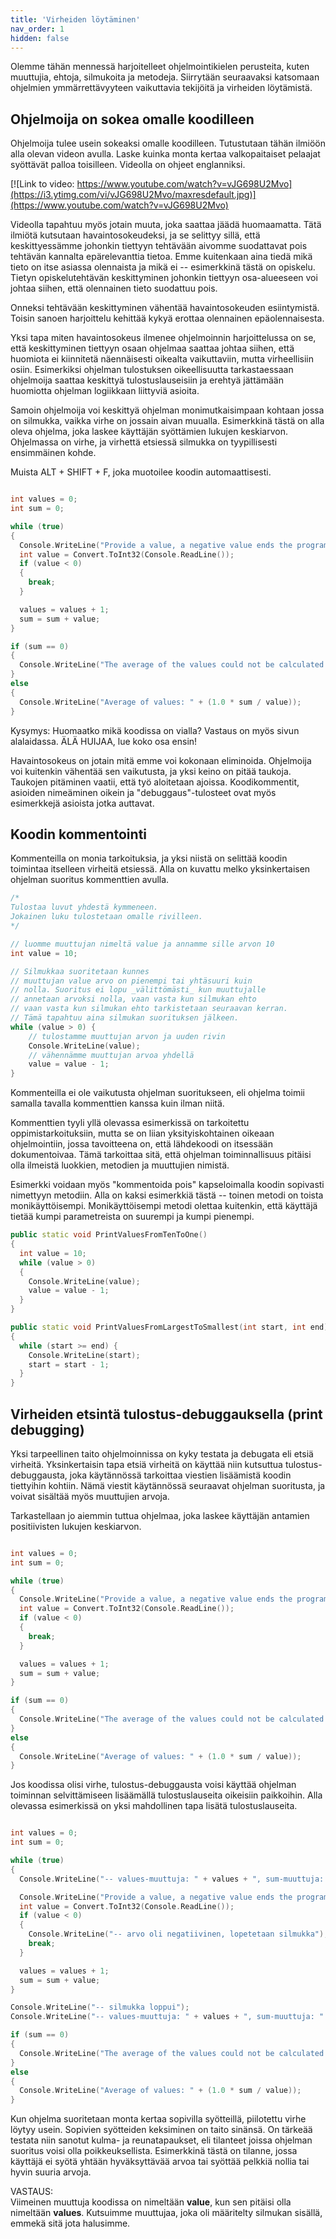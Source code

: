 ```yaml
---
title: 'Virheiden löytäminen'
nav_order: 1
hidden: false
---
```


Olemme tähän mennessä harjoitelleet ohjelmointikielen perusteita, kuten muuttujia, ehtoja, silmukoita ja metodeja. Siirrytään seuraavaksi katsomaan ohjelmien ymmärrettävyyteen vaikuttavia tekijöitä ja virheiden löytämistä.

## Ohjelmoija on sokea omalle koodilleen

Ohjelmoija tulee usein sokeaksi omalle koodilleen. Tutustutaan tähän ilmiöön alla olevan videon avulla. Laske kuinka monta kertaa valkopaitaiset pelaajat syöttävät palloa toisilleen. Videolla on ohjeet englanniksi.

[![Link to video: https://www.youtube.com/watch?v=vJG698U2Mvo](https://i3.ytimg.com/vi/vJG698U2Mvo/maxresdefault.jpg)](https://www.youtube.com/watch?v=vJG698U2Mvo)

Videolla tapahtuu myös jotain muuta, joka saattaa jäädä huomaamatta. Tätä ilmiötä kutsutaan havaintosokeudeksi, ja se selittyy sillä, että keskittyessämme johonkin tiettyyn tehtävään aivomme suodattavat pois tehtävän kannalta epärelevanttia tietoa. Emme kuitenkaan aina tiedä mikä tieto on itse asiassa olennaista ja mikä ei -- esimerkkinä tästä on opiskelu. Tietyn opiskelutehtävän keskittyminen johonkin tiettyyn osa-alueeseen voi johtaa siihen, että olennainen tieto suodattuu pois.

Onneksi tehtävään keskittyminen vähentää havaintosokeuden esiintymistä. Toisin sanoen harjoittelu kehittää kykyä erottaa olennainen epäolennaisesta.

Yksi tapa miten havaintosokeus ilmenee ohjelmoinnin harjoittelussa on se, että keskittyminen tiettyyn osaan ohjelmaa saattaa johtaa siihen, että huomiota ei kiinnitetä näennäisesti oikealta vaikuttaviin, mutta virheellisiin osiin. Esimerkiksi ohjelman tulostuksen oikeellisuutta tarkastaessaan ohjelmoija saattaa keskittyä tulostuslauseisiin ja erehtyä jättämään huomiotta ohjelman logiikkaan liittyviä asioita.

Samoin ohjelmoija voi keskittyä ohjelman monimutkaisimpaan kohtaan jossa on silmukka, vaikka virhe on jossain aivan muualla. Esimerkkinä tästä on alla oleva ohjelma, joka laskee käyttäjän syöttämien lukujen keskiarvon. Ohjelmassa on virhe, ja virhettä etsiessä silmukka on tyypillisesti ensimmäinen kohde. 

<Note>Muista ALT + SHIFT + F, joka muotoilee koodin automaattisesti.</Note>

```cpp

int values = 0;
int sum = 0;

while (true)
{
  Console.WriteLine("Provide a value, a negative value ends the program");
  int value = Convert.ToInt32(Console.ReadLine());
  if (value < 0)
  {
    break;
  }

  values = values + 1;
  sum = sum + value;
}

if (sum == 0)
{
  Console.WriteLine("The average of the values could not be calculated.");
}
else
{
  Console.WriteLine("Average of values: " + (1.0 * sum / value));
}
```

Kysymys: Huomaatko mikä koodissa on vialla? Vastaus on myös sivun alalaidassa. ÄLÄ HUIJAA, lue koko osa ensin!

Havaintosokeus on jotain mitä emme voi kokonaan eliminoida. Ohjelmoija voi kuitenkin vähentää sen vaikutusta, ja yksi keino on pitää taukoja. Taukojen pitäminen vaatii, että työ aloitetaan ajoissa. Koodikommentit, asioiden nimeäminen oikein ja "debuggaus"-tulosteet ovat myös esimerkkejä asioista jotka auttavat.

## Koodin kommentointi

Kommenteilla on monia tarkoituksia, ja yksi niistä on selittää koodin toimintaa itselleen virheitä etsiessä. Alla on kuvattu melko yksinkertaisen ohjelman suoritus kommenttien avulla.

```cpp
/*
Tulostaa luvut yhdestä kymmeneen.
Jokainen luku tulostetaan omalle rivilleen.
*/

// luomme muuttujan nimeltä value ja annamme sille arvon 10
int value = 10;

// Silmukkaa suoritetaan kunnes
// muuttujan value arvo on pienempi tai yhtäsuuri kuin
// nolla. Suoritus ei lopu _välittömästi_ kun muuttujalle
// annetaan arvoksi nolla, vaan vasta kun silmukan ehto
// vaan vasta kun silmukan ehto tarkistetaan seuraavan kerran.
// Tämä tapahtuu aina silmukan suorituksen jälkeen.
while (value > 0) {
    // tulostamme muuttujan arvon ja uuden rivin
    Console.WriteLine(value);
    // vähennämme muuttujan arvoa yhdellä
    value = value - 1;
}
```

Kommenteilla ei ole vaikutusta ohjelman suoritukseen, eli ohjelma toimii samalla tavalla kommenttien kanssa kuin ilman niitä.

Kommenttien tyyli yllä olevassa esimerkissä on tarkoitettu oppimistarkoituksiin, mutta se on liian yksityiskohtainen oikeaan ohjelmointiin, jossa tavoitteena on, että lähdekoodi on itsessään dokumentoivaa. Tämä tarkoittaa sitä, että ohjelman toiminnallisuus pitäisi olla ilmeistä luokkien, metodien ja muuttujien nimistä.

Esimerkki voidaan myös "kommentoida pois" kapseloimalla koodin sopivasti nimettyyn metodiin. Alla on kaksi esimerkkiä tästä -- toinen metodi on toista monikäyttöisempi. Monikäyttöisempi metodi olettaa kuitenkin, että käyttäjä tietää kumpi parametreista on suurempi ja kumpi pienempi.


```cpp
public static void PrintValuesFromTenToOne()
{
  int value = 10;
  while (value > 0)
  {
    Console.WriteLine(value);
    value = value - 1;
  }
}
```

```cpp
public static void PrintValuesFromLargestToSmallest(int start, int end)
{
  while (start >= end) {
    Console.WriteLine(start);
    start = start - 1;
  }
}
```

## Virheiden etsintä tulostus-debuggauksella (print debugging)

Yksi tarpeellinen taito ohjelmoinnissa on kyky testata ja debugata eli etsiä virheitä. Yksinkertaisin tapa etsiä virheitä on käyttää niin kutsuttua tulostus-debuggausta, joka käytännössä tarkoittaa viestien lisäämistä koodin tiettyihin kohtiin. Nämä viestit käytännössä seuraavat ohjelman suoritusta, ja voivat sisältää myös muuttujien arvoja.

Tarkastellaan jo aiemmin tuttua ohjelmaa, joka laskee käyttäjän antamien positiivisten lukujen keskiarvon.

```cpp

int values = 0;
int sum = 0;

while (true)
{
  Console.WriteLine("Provide a value, a negative value ends the program");
  int value = Convert.ToInt32(Console.ReadLine());
  if (value < 0)
  {
    break;
  }

  values = values + 1;
  sum = sum + value;
}

if (sum == 0)
{
  Console.WriteLine("The average of the values could not be calculated.");
}
else
{
  Console.WriteLine("Average of values: " + (1.0 * sum / value));
}
```

Jos koodissa olisi virhe, tulostus-debuggausta voisi käyttää ohjelman toiminnan selvittämiseen lisäämällä tulostuslauseita oikeisiin paikkoihin. Alla olevassa esimerkissä on yksi mahdollinen tapa lisätä tulostuslauseita.


```cpp

int values = 0;
int sum = 0;

while (true)
{
  Console.WriteLine("-- values-muuttuja: " + values + ", sum-muuttuja: " + sum);

  Console.WriteLine("Provide a value, a negative value ends the program");
  int value = Convert.ToInt32(Console.ReadLine());
  if (value < 0)
  {
    Console.WriteLine("-- arvo oli negatiivinen, lopetetaan silmukka");
    break;
  }

  values = values + 1;
  sum = sum + value;
}

Console.WriteLine("-- silmukka loppui");
Console.WriteLine("-- values-muuttuja: " + values + ", sum-muuttuja: " + sum);

if (sum == 0)
{
  Console.WriteLine("The average of the values could not be calculated.");
}
else
{
  Console.WriteLine("Average of values: " + (1.0 * sum / value));
}
```

Kun ohjelma suoritetaan monta kertaa sopivilla syötteillä, piilotettu virhe löytyy usein. Sopivien syötteiden keksiminen on taito sinänsä. On tärkeää testata niin sanotut kulma- ja reunatapaukset, eli tilanteet joissa ohjelman suoritus voisi olla poikkeuksellista. Esimerkkinä tästä on tilanne, jossa käyttäjä ei syötä yhtään hyväksyttävää arvoa tai syöttää pelkkiä nollia tai hyvin suuria arvoja.

VASTAUS:  
Viimeinen muuttuja koodissa on nimeltään **value**, kun sen pitäisi olla nimeltään **values**. Kutsuimme muuttujaa, joka oli määritelty silmukan sisällä, emmekä sitä jota halusimme.

